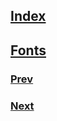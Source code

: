 ## [Index](https://github.com/IIKUYY/CSS/main/README.md)
## [Fonts](https://github.com/IIKUYY/CSS/blob/main/Chapter05/Ch5.md)

### [Prev](https://github.com/IIKUYY/CSS/blob/main/Chapter04/README.md)
### [Next](https://github.com/IIKUYY/CSS/blob/main/Chapter06/README.md)